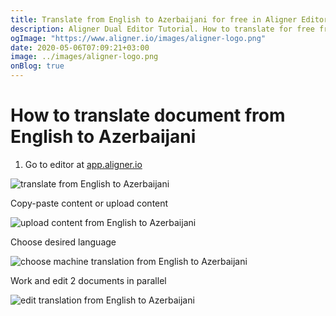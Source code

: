 ```yaml
---
title: Translate from English to Azerbaijani for free in Aligner Editor
description: Aligner Dual Editor Tutorial. How to translate for free from English to Azerbaijani. Aligner is multilingual document management platform. 
ogImage: "https://www.aligner.io/images/aligner-logo.png"
date: 2020-05-06T07:09:21+03:00
image: ../images/aligner-logo.png
onBlog: true
---
```


# How to translate document from English to Azerbaijani

1. Go to editor at [app.aligner.io](https://app.aligner.io "Aligner App web page")

![translate from English to Azerbaijani](../aligner-blank-editor.png "translate from English to Azerbaijani")

Copy-paste content or upload content

![upload content from English to Azerbaijani](../aligner-uploaded-document.png "upload content from English to Azerbaijani")

Choose desired language

![choose machine translation from English to Azerbaijani](../aligner-language-dropdown.png "choose machine translation from English to Azerbaijani")

Work and edit 2 documents in parallel

![edit translation from English to Azerbaijani](../aligner-double-sitded-editor.png "edit translation from English to Azerbaijani")

